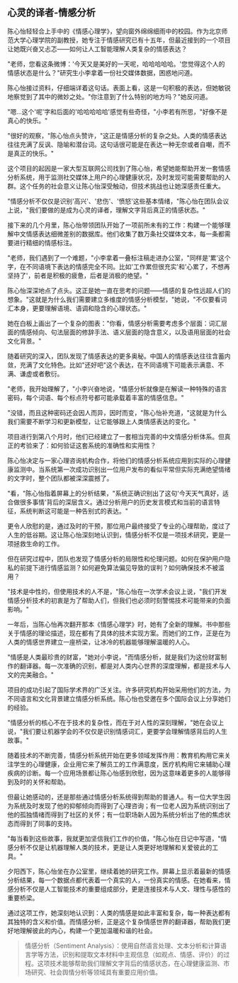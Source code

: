 ## 心灵的译者-情感分析

陈心怡轻轻合上手中的《情感心理学》，望向窗外绵绵细雨中的校园。作为北京师范大学心理学院的副教授，她专注于情感研究已有十五年，但最近接到的一个项目让她既兴奋又忐忑——如何让人工智能理解人类复杂的情感表达？

"老师，您看这条微博：'今天又是美好的一天呢，哈哈哈哈哈。'您觉得这个人的情感状态是什么？"研究生小李拿着一份社交媒体数据，困惑地问道。

陈心怡接过资料，仔细端详着这句话。表面上看，这是一句积极的表达，但她敏锐地察觉到了其中的微妙之处。"你注意到了什么特别的地方吗？"她反问道。

"嗯...这个'呢'字和后面的'哈哈哈哈哈'感觉有些奇怪，"小李若有所思，"好像不是真心的快乐。"

"很好的观察，"陈心怡点头赞许，"这正是情感分析的复杂之处。人类的情感表达往往充满了反讽、隐喻和潜台词。这句话很可能是在表达一种无奈或者自嘲，而不是真正的快乐。"

这个项目的起因是一家大型互联网公司找到了陈心怡，希望她能帮助开发一套情感分析系统，用于监测社交媒体上用户的心理健康状况，及时发现可能需要帮助的人群。这个任务的社会意义让陈心怡深受触动，但技术挑战也让她深感责任重大。

"情感分析不仅仅是识别'高兴'、'悲伤'、'愤怒'这些基本情绪，"陈心怡在团队会议上说，"我们要做的是成为心灵的译者，理解文字背后真正的情感状态。"

接下来的几个月里，陈心怡带领团队开始了一项前所未有的工作：构建一个能够理解中文情感表达细微差别的数据库。他们收集了数万条社交媒体文本，每一条都需要进行精细的情感标注。

"老师，我们遇到了一个难题，"小李拿着一叠标注稿走进办公室，"同样是'累'这个字，在不同语境下表达的情感完全不同。比如'工作累但很充实'和'心累了，不想再坚持了'，前者是积极的疲惫，后者是消极的绝望。"

陈心怡深深地点了点头。这正是她一直在思考的问题——情感的复杂性远超人们的想象。"这就是为什么我们需要建立多维度的情感分析模型，"她说，"不仅要看词汇本身，更要理解语境、语调和隐含的心理状态。"

她在白板上画出了一个复杂的图表："你看，情感分析需要考虑多个层面：词汇层面的情感倾向、句法层面的修辞手法、语义层面的隐含意义，以及语用层面的社会文化背景。"

随着研究的深入，团队发现了情感表达的更多奥秘。中国人的情感表达往往含蓄内敛，充满了文化特色。比如"还好吧"这个表达，在不同语境下可能表示满意、不满、谦虚或者敷衍。

"老师，我开始理解了，"小李兴奋地说，"情感分析就像是在解读一种特殊的语言密码，每个词语、每个标点符号都可能承载着丰富的情感信息。"

"没错，而且这种密码还会因人而异，因时而变，"陈心怡补充道，"这就是为什么我们需要不断学习和更新模型，让它能够跟上人类情感表达的变化。"

项目进行到第八个月时，他们已经建立了一套相当完善的中文情感分析体系。但真正的考验来了：如何验证这套系统的准确性和实用性？

陈心怡决定与一家心理咨询机构合作，将他们的情感分析系统应用到实际的心理健康监测中。当系统第一次成功识别出一位用户发布的看似平常但实际充满绝望情绪的文字时，整个团队都被深深震撼了。

"看，"陈心怡指着屏幕上的分析结果，"系统正确识别出了这句'今天天气真好，适合做很多事情'背后的深层含义。通过分析用户的历史发言模式和当前的语言特征，系统判断这可能是一种告别式的表达。"

更令人欣慰的是，通过及时的干预，那位用户最终接受了专业的心理帮助，度过了人生的低谷期。这让陈心怡深刻地认识到，情感分析不仅是一项技术研究，更是一项拯救生命的工作。

但在研究过程中，团队也发现了情感分析的局限性和伦理问题。如何在保护用户隐私的前提下进行情感监测？如何避免算法偏见导致的误判？如何确保技术不被滥用？

"技术是中性的，但使用技术的人不是，"陈心怡在一次学术会议上说，"我们开发情感分析技术的初衷是为了帮助人们，但我们也必须时刻警惕技术可能带来的负面影响。"

一年后，当陈心怡再次翻开那本《情感心理学》时，她有了全新的理解。书中那些关于情感的理论描述，现在都有了具体的技术实现方案。而她们的工作，正是在为人类的情感世界建立一座桥梁，让冰冷的机器能够理解温暖的人心。

"情感是人类最珍贵的财富，"她对小李说，"而情感分析，就是我们为这份财富制作的翻译器。每一次准确的识别，都是对人类内心世界的深度理解，都是技术与人文的完美融合。"

项目的成功引起了国际学术界的广泛关注。许多研究机构开始采用他们的方法，为不同语言和文化背景建立情感分析系统。陈心怡也受邀在多个国际会议上分享她们的经验。

"情感分析的核心不在于技术的复杂性，而在于对人性的深刻理解，"她在会议上说，"我们要让机器学会的不仅仅是识别情感词汇，更要学会理解情感背后的人生故事。"

随着技术的不断完善，情感分析系统开始在更多领域发挥作用：教育机构用它来关注学生的心理健康，企业用它来了解员工的工作满意度，医疗机构用它来辅助心理疾病的诊断。每一个应用场景都让陈心怡感到欣慰，因为这意味着更多的人能够得到及时的关怀和帮助。

但最让她感动的，还是那些通过情感分析系统得到帮助的普通人。有一位大学生因为系统及时发现了他的抑郁倾向而得到了心理咨询；有一位老人因为系统识别出了他的孤独情绪而得到了社区的关怀；有一位职场新人因为系统分析出了他的焦虑状态而得到了同事的支持。

"每当看到这些故事，我就更加坚信我们工作的价值，"陈心怡在日记中写道，"情感分析不仅是让机器理解人类的技术，更是让人类更好地理解和关爱彼此的工具。"

夕阳西下，陈心怡坐在办公室里，继续着她的研究工作。屏幕上显示着最新的情感分析结果，每一个数据点都代表着一个真实的人，一份真实的情感。在她看来，情感分析不仅是人工智能技术的重要组成部分，更是连接技术与人文、理性与感性的重要桥梁。

通过这项工作，她深刻地认识到：人类的情感是如此丰富和复杂，每一种表达都有其独特的含义和价值。而情感分析，正是这个复杂情感世界的翻译器，帮助我们更好地理解彼此的内心，构建一个更加温暖和谐的社会。

> 情感分析（Sentiment Analysis）：使用自然语言处理、文本分析和计算语言学等方法，识别和提取文本材料中主观信息（如观点、情感、评价）的过程。这项技术能够帮助我们理解文字背后的情感状态，在心理健康监测、市场研究、社会舆情分析等领域具有重要应用价值。 